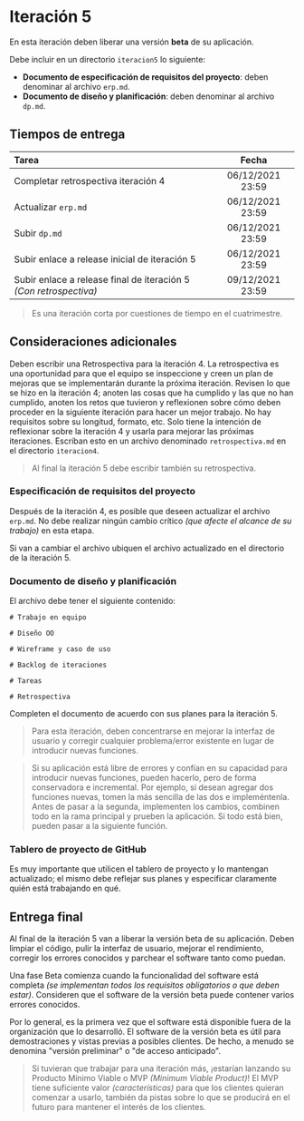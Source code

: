 # Iteración 5

En esta iteración deben liberar una versión **beta** de su aplicación. 

Debe incluir en un directorio `iteracion5` lo siguiente:

- **Documento de especificación de requisitos del proyecto**: deben denominar al archivo `erp.md`. 
- **Documento de diseño y planificación**: deben denominar al archivo `dp.md`.
    
## Tiempos de entrega

| Tarea                                             |  Fecha           |
|:--------------------------------------------------|:----------------:|
| Completar retrospectiva iteración 4               | 06/12/2021 23:59 |
| Actualizar `erp.md`                               | 06/12/2021 23:59 |
| Subir `dp.md`                                     | 06/12/2021 23:59 |
| Subir enlace a release inicial de iteración 5     | 06/12/2021 23:59 |
| Subir enlace a release final de iteración 5 *(Con retrospectiva)* | 09/12/2021 23:59 |

> Es una iteración corta por cuestiones de tiempo en el cuatrimestre.

## Consideraciones adicionales

Deben escribir una Retrospectiva para la iteración 4. La retrospectiva es una oportunidad para que el equipo se inspeccione y creen un plan de mejoras que se implementarán durante la próxima iteración. Revisen lo que se hizo en la iteración 4; anoten las cosas que ha cumplido y las que no han cumplido, anoten los retos que tuvieron y reflexionen sobre cómo deben proceder en la siguiente iteración para hacer un mejor trabajo. No hay requisitos sobre su longitud, formato, etc. Solo tiene la intención de reflexionar sobre la iteración 4 y usarla para mejorar las próximas iteraciones. Escriban esto en un archivo denominado `retrospectiva.md` en el directorio `iteracion4`.

> Al final la iteración 5 debe escribir también su retrospectiva.

### Especificación de requisitos del proyecto

Después de la iteración 4, es posible que deseen actualizar el archivo `erp.md`. No debe realizar ningún cambio crítico *(que afecte el alcance de su trabajo)* en esta etapa. 

Si van a cambiar el archivo ubiquen el archivo actualizado en el directorio de la iteración 5.

### Documento de diseño y planificación

El archivo debe tener el siguiente contenido:

```
# Trabajo en equipo

# Diseño OO

# Wireframe y caso de uso

# Backlog de iteraciones

# Tareas

# Retrospectiva
```

Completen el documento de acuerdo con sus planes para la iteración 5. 

> Para esta iteración, deben concentrarse en mejorar la interfaz de usuario y corregir cualquier problema/error existente en lugar de introducir nuevas funciones.

> Si su aplicación está libre de errores y confían en su capacidad para introducir nuevas funciones, pueden hacerlo, pero de forma conservadora e incremental. Por ejemplo, si desean agregar dos funciones nuevas, tomen la más sencilla de las dos e impleméntenla. Antes de pasar a la segunda, implementen los cambios, combinen todo en la rama principal y prueben la aplicación. Si todo está bien, pueden pasar a la siguiente función.

### Tablero de proyecto de GitHub

Es muy importante que utilicen el tablero de proyecto y lo mantengan actualizado; el mismo debe reflejar sus planes y especificar claramente quién está trabajando en qué.

## Entrega final

Al final de la iteración 5 van a liberar la versión beta de su aplicación. Deben limpiar el código, pulir la interfaz de usuario, mejorar el rendimiento, corregir los errores conocidos y parchear el software tanto como puedan.

Una fase Beta comienza cuando la funcionalidad del software está completa *(se implementan todos los requisitos obligatorios o que deben estar)*. Consideren que el software de la versión beta puede contener varios errores conocidos.

Por lo general, es la primera vez que el software está disponible fuera de la organización que lo desarrolló. El software de la versión beta es útil para demostraciones y vistas previas a posibles clientes. De hecho, a menudo se denomina "versión preliminar" o "de acceso anticipado". 

> Si tuvieran que trabajar para una iteración más, ¡estarían lanzando su Producto Mínimo Viable o MVP *(Minimum Viable Product)*! El MVP tiene suficiente valor *(características)* para que los clientes quieran comenzar a usarlo, también da pistas sobre lo que se producirá en el futuro para mantener el interés de los clientes.
